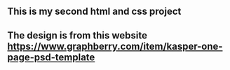 ## This is my second html and css project
## The design is from this website https://www.graphberry.com/item/kasper-one-page-psd-template
